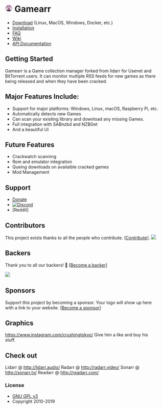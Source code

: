 # <img width="24px" src="./Logo/256.png" alt="gamearr"></img> Gamearr

- [Download](https://gamearr.game/#download) (Linux, MacOS, Windows, Docker, etc.)
- [Installation](https://github.com/Gamearr/Gamearr/wiki/Installation)
- [FAQ](https://github.com/Gamearr/Gamearr/wiki/FAQ)
- [Wiki](https://github.com/Gamearr/Gamearr/wiki)
- [API Documentation](https://github.com/Gamearr/Gamearr/wiki/API)

## Getting Started

Gamearr is a Game collection manager forked from lidarr for Usenet and BitTorrent users. It can monitor multiple RSS feeds for new games as there being released and when they have been cracked.

## Major Features Include:

* Support for major platforms: Windows, Linux, macOS, Raspberry Pi, etc.
* Automatically detects new Games
* Can scan your existing library and download any missing Games.
* Full integration with SABnzbd and NZBGet
* And a beautiful UI

## Future Features
* Crackwatch scanning
* Rom and emulator integration
* Queing downloads on availaible cracked games
* Mod Management

## Support

- [Donate](https://gamearr.game/donate)
- [![Discord](https://img.shields.io/badge/discord-chat-7289DA.svg?maxAge=60&style=flat-square)](https://discord.gg/VUzFAqF)
- [Reddit]


## Contributors

This project exists thanks to all the people who contribute. [[Contribute](CONTRIBUTING.md)].
<a href="https://github.com/gamearr/gamearr/graphs/contributors"><img src="https://opencollective.com/gamearr/contributors.svg?width=890&button=false" /></a>


## Backers

Thank you to all our backers! 🙏 [[Become a backer](https://opencollective.com/gamearr#backer)]

<a href="https://opencollective.com/gamearr#backers" target="_blank"><img src="https://opencollective.com/gamearr/backers.svg?width=890"></a>


## Sponsors

Support this project by becoming a sponsor. Your logo will show up here with a link to your website. [[Become a sponsor](https://opencollective.com/gamearr#sponsor)]

## Graphics

https://www.instagram.com/crushingtokyo/ Give him a like and buy his stuff.

## Check out 

Lidarr @ http://lidarr.audio/
Radarr @ http://radarr.video/
Sonarr @ http://sonarr.tv/
Readarr @ http://readarr.com/

### License

* [GNU GPL v3](http://www.gnu.org/licenses/gpl.html)
* Copyright 2010-2019
